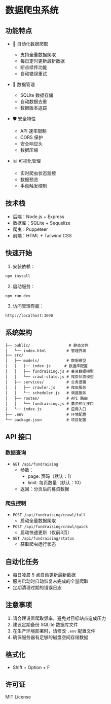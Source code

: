 # 数据爬虫系统

## 功能特点

- 🚀 自动化数据爬取
  - 支持全量数据爬取
  - 每日定时更新最新数据
  - 断点续传功能
  - 自动错误重试

- 💾 数据管理
  - SQLite 数据存储
  - 自动数据去重
  - 数据版本追踪

- 🛡️ 安全特性
  - API 速率限制
  - CORS 保护
  - 安全响应头
  - 数据压缩

- 📊 可视化管理
  - 实时爬虫状态监控
  - 数据预览
  - 手动触发控制

## 技术栈

- 后端：Node.js + Express
- 数据库：SQLite + Sequelize
- 爬虫：Puppeteer
- 前端：HTML + Tailwind CSS

## 快速开始

1. 安装依赖：
```bash
npm install
```

2. 启动服务：
```bash
npm run dev
```

3. 访问管理界面：
```
http://localhost:3000
```

## 系统架构

```
├── public/                 # 静态文件
│   └── index.html         # 管理界面
├── src/
│   ├── models/            # 数据模型
│   │   ├── index.js      # 数据库配置
│   │   ├── fundraising.js # 募资数据模型
│   │   └── crawl-state.js # 爬虫状态模型
│   ├── services/          # 业务逻辑
│   │   ├── crawler.js     # 爬虫服务
│   │   └── scheduler.js   # 调度服务
│   ├── routes/            # API 路由
│   │   └── fundraising.js # 募资相关接口
│   └── index.js           # 应用入口
├── .env                   # 环境配置
└── package.json           # 项目配置
```

## API 接口

### 数据查询
- `GET /api/fundraising`
  - 参数：
    - page: 页码（默认：1）
    - limit: 每页数量（默认：10）
  - 返回：分页后的募资数据

### 爬虫控制
- `POST /api/fundraising/crawl/full`
  - 启动全量数据爬取
- `POST /api/fundraising/crawl/quick`
  - 启动快速更新（仅前3页）
- `GET /api/fundraising/status`
  - 获取爬虫运行状态

## 自动化任务

- 每日凌晨 5 点自动更新最新数据
- 服务启动时自动恢复未完成的全量爬取
- 定期清理过期的错误日志

## 注意事项

1. 请合理设置爬取频率，避免对目标站点造成压力
2. 建议定期备份 SQLite 数据库文件
3. 在生产环境部署时，请修改 `.env` 配置文件
4. 确保服务器有足够的磁盘空间存储数据

## 格式化
- Shift + Option + F

## 许可证

MIT License
